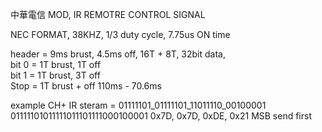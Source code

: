 中華電信 MOD, IR REMOTRE CONTROL SIGNAL  

NEC FORMAT, 38KHZ, 1/3 duty cycle, 7.75us ON time  

header = 9ms brust, 4.5ms off, 16T + 8T,
32bit data,  
bit 0 = 1T brust, 1T off  
bit 1 = 1T brust, 3T off  
Stop  = 1T brust + off 110ms - 70.6ms  

example CH+
IR steram = 01111101_01111101_11011110_00100001  
01111101011111011101111000100001
0x7D, 0x7D, 0xDE, 0x21
MSB send first  
  
  
